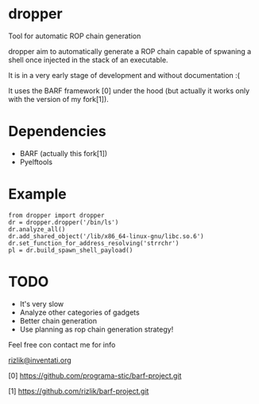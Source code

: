 dropper
=======

Tool for automatic ROP chain generation

dropper aim to automatically generate a ROP chain capable of spwaning
a shell once injected in the stack of an executable.

It is in a very early stage of development and without documentation
:(

It uses the BARF framework [0] under the hood (but actually it works only
with the version of my fork[1]).

Dependencies
============

- BARF (actually this fork[1])
- Pyelftools


Example
=======
    from dropper import dropper
    dr = dropper.dropper('/bin/ls')
    dr.analyze_all()
    dr.add_shared_object('/lib/x86_64-linux-gnu/libc.so.6')
    dr.set_function_for_address_resolving('strrchr')
    pl = dr.build_spawn_shell_payload()

TODO
====

* It's very slow
* Analyze other categories of gadgets
* Better chain generation
* Use planning as rop chain generation strategy!

Feel free con contact me for info

rizlik@inventati.org

[0] https://github.com/programa-stic/barf-project.git

[1] https://github.com/rizlik/barf-project.git
